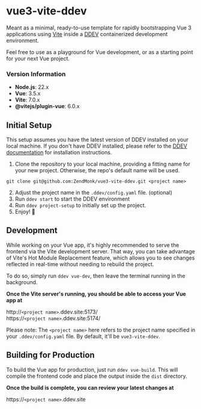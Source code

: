 # vue3-vite-ddev

Meant as a minimal, ready-to-use template for rapidly bootstrapping Vue 3 applications using [Vite](https://vitejs.dev/) inside a [DDEV](https://ddev.com/) containerized development environment.

Feel free to use as a playground for Vue development, or as a starting point for your next Vue project.

### Version Information
- **Node.js**: 22.x
- **Vue**: 3.5.x
- **Vite**: 7.0.x
- **@vitejs/plugin-vue**: 6.0.x

## Initial Setup

This setup assumes you have the latest version of DDEV installed on your local machine. If you don't have DDEV installed, please refer to the [DDEV documentation](https://ddev.readthedocs.io/en/stable/) for installation instructions.

1. Clone the repository to your local machine, providing a fitting name for your new project. Otherwise, the repo's default name will be used.
```
git clone git@github.com:ZendMonk/vue3-vite-ddev.git <project name>
```
2. Adjust the project name in the `.ddev/config.yaml` file. (optional)
2. Run `ddev start` to start the DDEV environment
3. Run `ddev project-setup` to initially set up the project.
4. Enjoy! 🚀

## Development

While working on your Vue app, it's highly recommended to serve the frontend via the Vite development server. That way, you can take advantage of Vite's Hot Module Replacement feature, which allows you to see changes reflected in real-time without needing to rebuild the project.

To do so, simply run `ddev vue-dev`, then leave the terminal running in the background.

<b>Once the Vite server's running, you should be able to access your Vue app at</b>

http://`<project name>`.ddev.site:5173/<br/>
https://`<project name>`.ddev.site:5174/

Please note: The `<project name>` here refers to the project name specified in your `.ddev/config.yaml` file. By default, it'll be `vue3-vite-ddev`.

## Building for Production

To build the Vue app for production, just run `ddev vue-build`. This will compile the frontend code and place the output inside the `dist` directory.

<b>Once the build is complete, you can review your latest changes at</b>

https://`<project name>`.ddev.site
